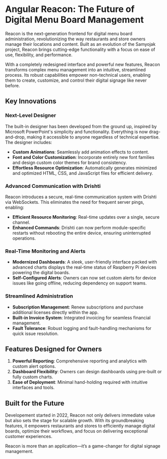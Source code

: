 # Angular Reacon: The Future of Digital Menu Board Management
Reacon is the next-generation frontend for digital menu board administration, revolutionizing the way restaurants and store owners manage their locations and content. Built as an evolution of the Samyojak project, Reacon brings cutting-edge functionality with a focus on ease of use, flexibility, and performance.

With a completely redesigned interface and powerful new features, Reacon transforms complex menu management into an intuitive, streamlined process. Its robust capabilities empower non-technical users, enabling them to create, customize, and control their digital signage like never before.

## Key Innovations
### Next-Level Designer
The built-in designer has been developed from the ground up, inspired by Microsoft PowerPoint's simplicity and functionality. Everything is now drag-and-drop, making it accessible to anyone regardless of technical expertise. The designer includes:

* **Custom Animations**: Seamlessly add animation effects to content.
* **Font and Color Customization**: Incorporate entirely new font families and design custom color themes for brand consistency.
* **Effortless Resource Optimization**: Automatically generates minimized and optimized HTML, CSS, and JavaScript files for efficient delivery.


### Advanced Communication with Drishti
Reacon introduces a secure, real-time communication system with Drishti via WebSockets. This eliminates the need for frequent server pings, enabling:

* **Efficient Resource Monitoring**: Real-time updates over a single, secure channel.
* **Enhanced Commands**: Drishti can now perform module-specific restarts without rebooting the entire device, ensuring uninterrupted operations.


### Real-Time Monitoring and Alerts
* **Modernized Dashboards**: A sleek, user-friendly interface packed with advanced charts displays the real-time status of Raspberry Pi devices powering the digital boards.
* **Self-Configured Alerts**: Owners can now set custom alerts for device issues like going offline, reducing dependency on support teams.


### Streamlined Administration
* **Subscription Management**: Renew subscriptions and purchase additional licenses directly within the app.
* **Built-in Invoice System**: Integrated invoicing for seamless financial management.
* **Fault Tolerance**: Robust logging and fault-handling mechanisms for quick issue resolution.


## Features Designed for Owners
1. **Powerful Reporting**: Comprehensive reporting and analytics with custom alert options.
2. **Dashboard Flexibility**: Owners can design dashboards using pre-built or fully custom charts.
3. **Ease of Deployment**: Minimal hand-holding required with intuitive interfaces and tools.


## Built for the Future
Developement started in 2022, Reacon not only delivers immediate value but also sets the stage for scalable growth. With its groundbreaking features, it empowers restaurants and stores to efficiently manage digital boards, optimize their workflows, and focus on delivering exceptional customer experiences.

Reacon is more than an application—it’s a game-changer for digital signage management.

